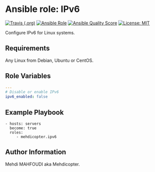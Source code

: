 # Ansible role: IPv6
[![Travis (.org)](https://img.shields.io/travis/mehdicopter/ansible-role-ipv6)](https://travis-ci.org/mehdicopter/ansible-role-ipv6)
[![Ansible Role](https://img.shields.io/ansible/role/42479)](https://galaxy.ansible.com/mehdicopter/ipv6)
[![Ansible Quality Score](https://img.shields.io/ansible/quality/42479)](https://galaxy.ansible.com/mehdicopter/ipv6)
[![License: MIT](https://img.shields.io/badge/License-MIT-yellow.svg)](https://opensource.org/licenses/MIT)

Configure IPv6 for Linux systems.

## Requirements
Any Linux from Debian, Ubuntu or CentOS.

## Role Variables
```yaml
---
# Disable or enable IPv6
ipv6_enabled: false
```
## Example Playbook
    - hosts: servers
      become: true
      roles:
         - mehdicopter.ipv6

## Author Information
Mehdi MAHFOUDI aka Mehdicopter.
